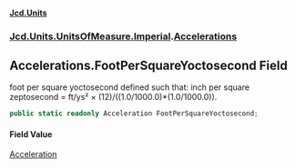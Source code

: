 #### [Jcd.Units](index.md 'index')
### [Jcd.Units.UnitsOfMeasure.Imperial](Jcd.Units.UnitsOfMeasure.Imperial.md 'Jcd.Units.UnitsOfMeasure.Imperial').[Accelerations](Accelerations.md 'Jcd.Units.UnitsOfMeasure.Imperial.Accelerations')

## Accelerations.FootPerSquareYoctosecond Field

foot per square yoctosecond defined such that: inch per square zeptosecond = ft/ys² ×
(12)/((1.0/1000.0)*(1.0/1000.0)).

```csharp
public static readonly Acceleration FootPerSquareYoctosecond;
```

#### Field Value
[Acceleration](Acceleration.md 'Jcd.Units.UnitTypes.Acceleration')